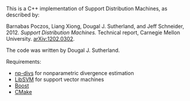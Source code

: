 This is a C++ implementation of Support Distribution Machines, as described by:

Barnabas Poczos, Liang Xiong, Dougal J. Sutherland, and Jeff Schneider, 2012.
_Support Distribution Machines._
Technical report, Carnegie Mellon University.
[arXiv:1202.0302](http://arxiv.org/abs/1202.0302).

The code was written by Dougal J. Sutherland.

Requirements:

  * [np-divs](https://github.com/dougalsutherland/np-divs/) for nonparametric
    divergence estimation
  * [LibSVM](http://www.csie.ntu.edu.tw/~cjlin/libsvm/) for support vector
    machines
  * [Boost](http://boost.org)
  * [CMake](http://cmake.org)
